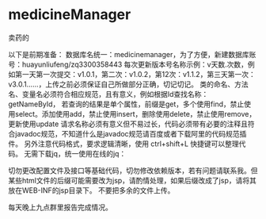 # medicineManager
卖药的

以下是前期准备：
数据库名统一：medicinemanager，为了方便，新建数据库账号：huayunliufeng/zq3300358443
每次更新版本号名称示例：v天数.次数，例如第一天第一次提交：v1.0.1，第二次：v1.0.2，第12次：v1.1.2，第三天第一次：v3.0.1……，上传之前必须保证自己所做部分正确，切记切记。
类的命名、方法名、变量名必须符合相应规范，且有意义，例如根据Id查找名称：getNameById，
若查询的结果是单个属性，前缀是get，多个使用find，禁止使用select。添加使用add，禁止使用insert，删除使用delete，禁止使用remove，更新使用update
请求名称必须有意义但不易过长，代码必须带有必要的注释且符合javadoc规范，不知道什么是javadoc规范请百度或者下载阿里的代码规范插件。
另外注意代码格式，要求逻辑清晰，使用 ctrl+shift+L 快捷键可以整理代码。
无需下载jq，统一使用在线的jq：
<script src="https://s3.pstatp.com/cdn/expire-1-M/jquery/3.3.1/jquery.min.js"></script>

切勿更改配置文件及接口等基础代码，切勿修改依赖版本，若有问题请联系我。但某些html文件的后缀可能需要改为jsp，请酌情处理，如果后缀改成了jsp，请将其放在WEB-INF的jsp目录下。
不要把多余的文件上传。

每天晚上九点群里报告完成情况。



